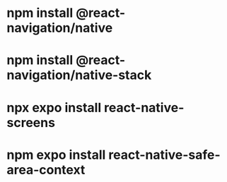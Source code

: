 # npm install @react-navigation/native
# npm install @react-navigation/native-stack
# npx expo install react-native-screens
# npm expo install react-native-safe-area-context